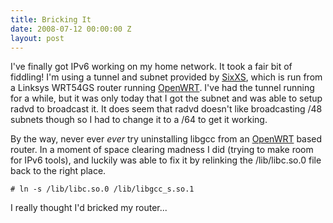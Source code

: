 ```yaml
---
title: Bricking It
date: 2008-07-12 00:00:00 Z
layout: post
---
```


I've finally got IPv6 working on my home network. It took a fair bit of fiddling! I'm using a tunnel and subnet provided by [SixXS](http://www.sixxs.net/), which is run from a Linksys WRT54GS router running [OpenWRT](http://openwrt.org/). I've had the tunnel running for a while, but it was only today that I got the subnet and was able to setup radvd to broadcast it. It does seem that radvd doesn't like broadcasting /48 subnets though so I had to change it to a /64 to get it working.

By the way, never ever *ever* try uninstalling libgcc from an [OpenWRT](http://openwrt.org/) based router. In a moment of space clearing madness I did (trying to make room for IPv6 tools), and luckily was able to fix it by relinking the /lib/libc.so.0 file back to the right place.

    # ln -s /lib/libc.so.0 /lib/libgcc_s.so.1

I really thought I'd bricked my router...
